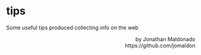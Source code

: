 # tips
Some useful tips produced collecting info on the web


<p align="right">by Jonathan Maldonado<br>
https://github.com/jomaldon
</p>
